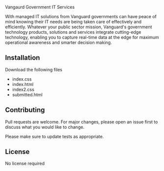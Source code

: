 Vangaurd Government IT Services

With managed IT solutions from Vanguard governments can have peace of mind knowing their IT needs are being taken care of effectively and efficiently. Whatever your public sector mission, Vanguard's government technology products, solutions and services integrate cutting-edge technology, enabling you to capture real-time data at the edge for maximum operational awareness and smarter decision making. 

## Installation

Download the following files 

* index.css
* index.html
* index2.css
* submitted.html

## Contributing

Pull requests are welcome. For major changes, please open an issue first
to discuss what you would like to change.

Please make sure to update tests as appropriate.

## License

No license required 
